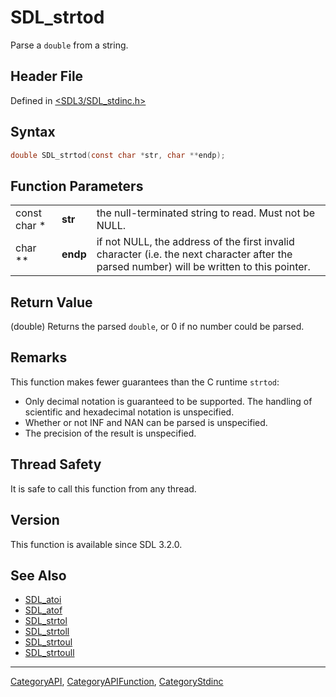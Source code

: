 # SDL_strtod

Parse a `double` from a string.

## Header File

Defined in [<SDL3/SDL_stdinc.h>](https://github.com/libsdl-org/SDL/blob/main/include/SDL3/SDL_stdinc.h)

## Syntax

```c
double SDL_strtod(const char *str, char **endp);
```

## Function Parameters

|              |          |                                                                                                                                            |
| ------------ | -------- | ------------------------------------------------------------------------------------------------------------------------------------------ |
| const char * | **str**  | the null-terminated string to read. Must not be NULL.                                                                                      |
| char **      | **endp** | if not NULL, the address of the first invalid character (i.e. the next character after the parsed number) will be written to this pointer. |

## Return Value

(double) Returns the parsed `double`, or 0 if no number could be parsed.

## Remarks

This function makes fewer guarantees than the C runtime `strtod`:

- Only decimal notation is guaranteed to be supported. The handling of
  scientific and hexadecimal notation is unspecified.
- Whether or not INF and NAN can be parsed is unspecified.
- The precision of the result is unspecified.

## Thread Safety

It is safe to call this function from any thread.

## Version

This function is available since SDL 3.2.0.

## See Also

- [SDL_atoi](SDL_atoi)
- [SDL_atof](SDL_atof)
- [SDL_strtol](SDL_strtol)
- [SDL_strtoll](SDL_strtoll)
- [SDL_strtoul](SDL_strtoul)
- [SDL_strtoull](SDL_strtoull)

----
[CategoryAPI](CategoryAPI), [CategoryAPIFunction](CategoryAPIFunction), [CategoryStdinc](CategoryStdinc)


